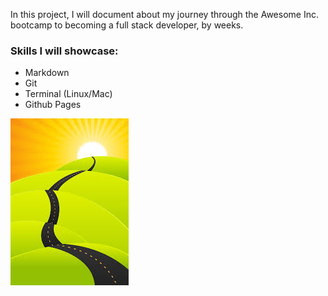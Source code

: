In this project, I will document about my journey through the Awesome Inc. bootcamp to becoming a full stack developer, by weeks.
### Skills I will showcase: 
 * Markdown
 * Git
 * Terminal (Linux/Mac)
 * Github Pages
 
 [![](https://github.com/marquisepiton/Journey-to-Becoming-a-Full-Stack-Developer-Blog/blob/main/img/JourneyPicture.png?raw=true)](#)

 

 

